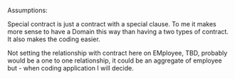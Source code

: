Assumptions:

Special contract is just a contract with a special clause.
To me it makes more sense to have a Domain this way than having a two types of contract.
It also makes the coding easier.

 Not setting the relationship with contract here on EMployee, TBD, 
 probably would be a one to one relationship, it could be an aggregate of employee
but  - when coding application I will decide.
